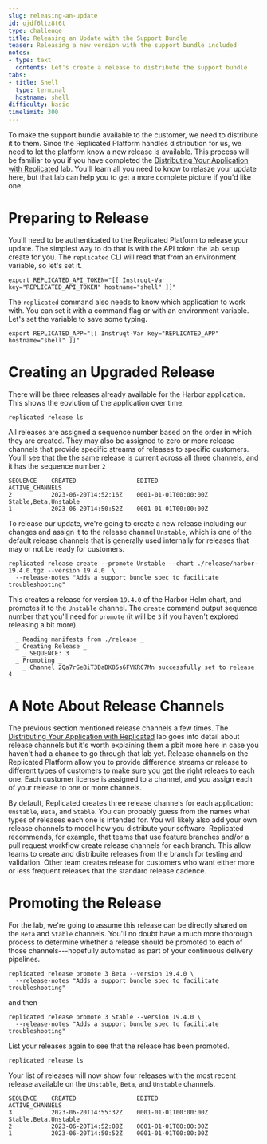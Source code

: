 ```yaml
---
slug: releasing-an-update
id: ojdf6ltz8t6t
type: challenge
title: Releasing an Update with the Support Bundle
teaser: Releasing a new version with the support bundle included
notes:
- type: text
  contents: Let's create a release to distribute the support bundle
tabs:
- title: Shell
  type: terminal
  hostname: shell
difficulty: basic
timelimit: 300
---
```


To make the support bundle available to the customer, we need to distribute it
to them. Since the Replicated Platform handles distribution for us, we need to
let the platform know a new release is available. This process will be familiar
to you if you have completed the [Distributing Your Application with
Replicated](https://play.instruqt.com/replicated/tracks/distributing-your-application-with-replicated)
lab. You'll learn all you need to know to relasze your update here, but that
lab can help you to get a more complete picture if you'd like one.

Preparing to Release
====================

You'll need to be authenticated to the Replicated Platform to release your
update. The simplest way to do that is with the API token the lab setup create
for you. The `replicated` CLI will read that from an environment variable, so
let's set it.


```
export REPLICATED_API_TOKEN="[[ Instruqt-Var key="REPLICATED_API_TOKEN" hostname="shell" ]]"
```

The `replicated` command also needs to know which application to work with. You
can set it with a command flag or with an environment variable. Let's set the
variable to save some typing.

```
export REPLICATED_APP="[[ Instruqt-Var key="REPLICATED_APP" hostname="shell" ]]"
```

Creating an Upgraded Release
============================

There will be three releases already available for the Harbor application. This
shows the eovlution of the application over time.

```
replicated release ls
```

All releases are assigned a sequence number based on the order in which they
are created. They may also be assigned to zero or more release channels that
provide specific streams of releases to specific customers. You'll see that the
the same release is current across all three channels, and it has the sequence
number `2`

```
SEQUENCE    CREATED                 EDITED                  ACTIVE_CHANNELS
2           2023-06-20T14:52:16Z    0001-01-01T00:00:00Z    Stable,Beta,Unstable
1           2023-06-20T14:50:52Z    0001-01-01T00:00:00Z
```

To release our update, we're going to create a new release including our
changes and assign it to the release channel `Unstable`, which is one of the
default release channels that is generally used internally for releases that
may or not be ready for customers.

```
replicated release create --promote Unstable --chart ./release/harbor-19.4.0.tgz --version 19.4.0  \
  --release-notes "Adds a support bundle spec to facilitate troubleshooting"
```

This creates a release for version `19.4.0` of the Harbor Helm chart, and
promotes it to the `Unstable` channel. The `create` command output sequence
number that you'll need for `promote` (it will be `3` if you haven't explored
releasing a bit more).

```
  _ Reading manifests from ./release _
  _ Creating Release _
    _ SEQUENCE: 3
  _ Promoting _
    _ Channel 2Qa7rGeBiT3DaDK85s6FVKRC7Mn successfully set to release 4
```


A Note About Release Channels
================================

The previous section mentioned release channels a few times. The [Distributing
Your Application with
Replicated](https://play.instruqt.com/replicated/tracks/distributing-your-application-with-replicated)
lab goes into detail about release channels but it's worth explaining them a
pbit more here in case you haven't had a chance to go through that lab yet.
Release channels on the Replicated Platform allow you to provide difference
streams or release to different types of customers to make sure you get the
right releaes to each one. Each customer license is assigned to a channel, and
you assign each of your release to one or more channels.

By default, Replicated creates three release channels for each application:
`Unstable`, `Beta`, and `Stable`. You can probably guess from the names what
types of releases each one is intended for. You will likely also add your own
release channels to model how you distribute your software. Replicated
recommends, for example, that teams that use feature branches and/or a pull
request workflow create release channels for each branch. This allow teams to
create and distribuite releases from the branch for testing and validation.
Other team  creates release for customers who want either more or less frequent
releases that the standard release cadence.

Promoting the Release
=====================

For the lab, we're going to assume this release can be directly shared on the
`Beta` and `Stable` channels. You'll no doubt have a much more thorough process
to determine whether a release should be promoted to each of those
channels---hopefully automated as part of your continuous delivery pipelines.

```
replicated release promote 3 Beta --version 19.4.0 \
  --release-notes "Adds a support bundle spec to facilitate troubleshooting"
```

and then

```
replicated release promote 3 Stable --version 19.4.0 \
  --release-notes "Adds a support bundle spec to facilitate troubleshooting"
```

List your releases again to see that the release has been promoted.

```
replicated release ls
```

Your list of releases will now show four releases with the most recent release
available on the `Unstable`, `Beta`, and `Unstable` channels.

```
SEQUENCE    CREATED                 EDITED                  ACTIVE_CHANNELS
3           2023-06-20T14:55:32Z    0001-01-01T00:00:00Z    Stable,Beta,Unstable
2           2023-06-20T14:52:08Z    0001-01-01T00:00:00Z
1           2023-06-20T14:50:52Z    0001-01-01T00:00:00Z
```
